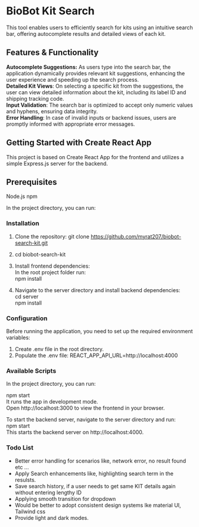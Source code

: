# BioBot Kit Search
This tool enables users to efficiently search for kits using an intuitive search bar, offering autocomplete results and detailed views of each kit.

## Features & Functionality
**Autocomplete Suggestions:** As users type into the search bar, the application dynamically provides relevant kit suggestions, enhancing the user experience and speeding up the search process.  
**Detailed Kit Views**: On selecting a specific kit from the suggestions, the user can view detailed information about the kit, including its label ID and shipping tracking code.  
**Input Validation**: The search bar is optimized to accept only numeric values and hyphens, ensuring data integrity.  
**Error Handling**: In case of invalid inputs or backend issues, users are promptly informed with appropriate error messages.  

## Getting Started with Create React App

This project is based on Create React App for the frontend and utilizes a simple Express.js server for the backend.

## Prerequisites
Node.js
npm

In the project directory, you can run:

### Installation
1. Clone the repository:
git clone https://github.com/myrat207/biobot-search-kit.git
2. cd biobot-search-kit

3. Install frontend dependencies:  
In the root project folder run:  
npm install

5. Navigate to the server directory and install backend dependencies:  
cd server  
npm install  


### Configuration
Before running the application, you need to set up the required environment variables:

1. Create .env file in the root directory.
2. Populate the .env file:
REACT_APP_API_URL=http://localhost:4000

### Available Scripts
In the project directory, you can run:

npm start  
It runs the app in development mode.  
Open http://localhost:3000 to view the frontend in your browser.

To start the backend server, navigate to the server directory and run:  
npm start  
This starts the backend server on http://localhost:4000.  

### Todo List
* Better error handling for scenarios like, network error, no result found etc ...
* Apply Search enhancements like, highlighting search term in the resulsts.
* Save search history, if a user needs to get same KIT details again without entering lengthy ID
* Applying smooth transition for dropdown
* Would be better to adopt consistent design systems lke material UI, Tailwind css
* Provide light and dark modes.
